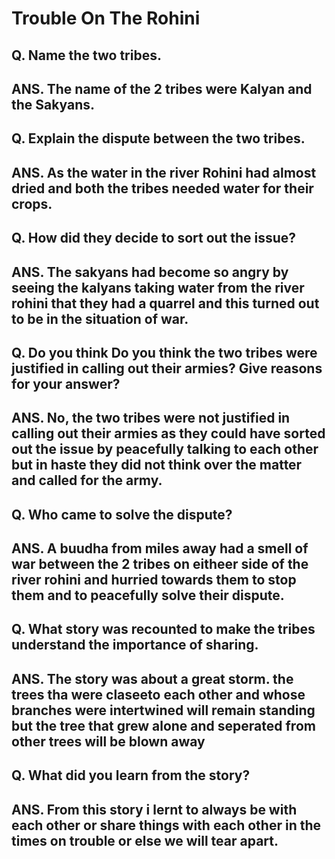 # Trouble On The Rohini
## Q. Name the two tribes. 
## ANS. The name of the 2 tribes were Kalyan and the Sakyans. 
## Q.  Explain the dispute between the two tribes.
## ANS. As the water in the river Rohini had almost dried and both the tribes needed water for their crops.
## Q. How did they decide to sort out the issue?
## ANS. The sakyans had become so angry by seeing the kalyans taking water from the river rohini that they had a quarrel and this turned out to be in the situation of war.
## Q.  Do you think  Do you think the two tribes were justified in calling out their armies? Give reasons for your answer?
## ANS. No, the two tribes were not justified in calling out their armies as they could have sorted out the issue by peacefully talking to each other but in haste they did not think over the matter and called for the army.
## Q.  Who came to solve the dispute?
## ANS. A buudha from miles away had a smell of war between the 2 tribes on eitheer side of the river rohini and hurried towards them to stop them and to peacefully solve their dispute.
## Q. What story was recounted to make the tribes understand the importance of sharing.
## ANS. The story was about a great storm. the trees tha were claseeto each other and whose branches were intertwined will remain standing but the tree that grew alone and seperated from other trees will be blown away
## Q. What did you learn from the story?
## ANS. From this story i lernt to always be with each other or share things with each other in the times on trouble or else we will tear apart.
